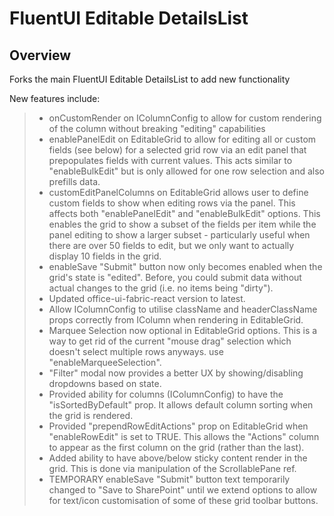 # FluentUI Editable DetailsList

## Overview
Forks the main FluentUI Editable DetailsList to add new functionality

New features include:
>- onCustomRender on IColumnConfig to allow for custom rendering of the column without breaking "editing" capabilities
>- enablePanelEdit on EditableGrid to allow for editing all or custom fields (see below) for a selected grid row via an edit panel that prepopulates fields with current values. This acts similar to "enableBulkEdit" but is only allowed for one row selection and also prefills data.
>- customEditPanelColumns on EditableGrid allows user to define custom fields to show when editing rows via the panel. This affects both "enablePanelEdit" and "enableBulkEdit" options. This enables the grid to show a subset of the fields per item while the panel editing to show a larger subset - particularly useful when there are over 50 fields to edit, but we only want to actually display 10 fields in the grid.
>- enableSave "Submit" button now only becomes enabled when the grid's state is "edited". Before, you could submit data without actual changes to the grid (i.e. no items being "dirty").
>- Updated office-ui-fabric-react version to latest.
>- Allow IColumnConfig to utilise className and headerClassName props correctly from IColumn when rendering in EditableGrid.
>- Marquee Selection now optional in EditableGrid options. This is a way to get rid of the current "mouse drag" selection which doesn't select multiple rows anyways. use "enableMarqueeSelection".
>- "Filter" modal now provides a better UX by showing/disabling dropdowns based on state.
>- Provided ability for columns (IColumnConfig) to have the "isSortedByDefault" prop. It allows default column sorting when the grid is rendered.
>- Provided "prependRowEditActions" prop on EditableGrid when "enableRowEdit" is set to TRUE. This allows the "Actions" column to appear as the first column on the grid (rather than the last).
>- Added ability to have above/below sticky content render in the grid. This is done via manipulation of the ScrollablePane ref.
>- TEMPORARY enableSave "Submit" button text temporarily changed to "Save to SharePoint" until we extend options to allow for text/icon customisation of some of these grid toolbar buttons.
